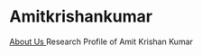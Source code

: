 # Amitkrishankumar
<!DOCTYPE html>
<html>
  <head>
   <a href = "about.html"> About Us </a> Research Profile of Amit Krishan Kumar </title>
  </head>
</html>
